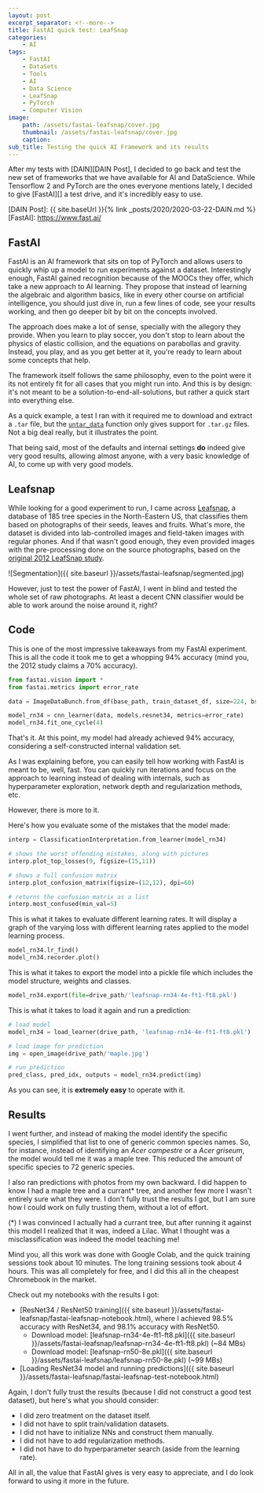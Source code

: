 ```yaml
---
layout: post
excerpt_separator: <!--more-->
title: FastAI quick test: LeafSnap
categories:
    - AI
tags:
    - FastAI
    - DataSets
    - Tools
    - AI
    - Data Science
    - LeafSnap
    - PyTorch
    - Computer Vision
image:
    path: /assets/fastai-leafsnap/cover.jpg
    thumbnail: /assets/fastai-leafsnap/cover.jpg
    caption: 
sub_title: Testing the quick AI Framework and its results
---
```


After my tests with [DAIN][DAIN Post], I decided to go back and test the new set of frameworks that we have available for AI and DataScience. While Tensorflow 2 and PyTorch are the ones everyone mentions lately, I decided to give [FastAI][] a test drive, and it's incredibly easy to use.

[DAIN Post]: {{ site.baseUrl }}{% link _posts/2020/2020-03-22-DAIN.md %}
[FastAI]: https://www.fast.ai/

<!--more-->

## FastAI

FastAI is an AI framework that sits on top of PyTorch and allows users to quickly whip up a model to run experiments against a dataset. Interestingly enough, FastAI gained recognition because of the MOOCs they offer, which take a new approach to AI learning. They propose that instead of learning the algebraic and algorithm basics, like in every other course on artificial intelligence, you should just dive in, run a few lines of code, see your results working, and then go deeper bit by bit on the concepts involved.

The approach does make a lot of sense, specially with the allegory they provide. When you learn to play soccer, you don't stop to learn about the physics of elastic collision, and the equations on parabollas and gravity. Instead, you play, and as you get better at it, you're ready to learn about some concepts that help.

The framework itself follows the same philosophy, even to the point were it its not entirely fit for all cases that you might run into. And this is by design: it's not meant to be a solution-to-end-all-solutions, but rather a quick start into everything else.

As a quick example, a test I ran with it required me to download and extract a `.tar` file, but the [`untar_data`](https://docs.fast.ai/datasets.html#untar_data) function only gives support for `.tar.gz` files. Not a big deal really, but it illustrates the point.

That being said, most of the defaults and internal settings **do** indeed give very good results, allowing almost anyone, with a very basic knowledge of AI, to come up with very good models.

## Leafsnap

While looking for a good experiment to run, I came across [Leafsnap](http://leafsnap.com/), a database of 185 tree species in the North-Eastern US, that classifies them based on photographs of their seeds, leaves and fruits. What's more, the dataset is divided into lab-controlled images and field-taken images with regular phones. And if that wasn't good enough, they even provided images with the pre-processing done on the source photographs, based on the [original 2012 LeafSnap study](https://www.slideshare.net/3awady/leafsnap-classification).

![Segmentation]({{ site.baseurl }}/assets/fastai-leafsnap/segmented.jpg)

However, just to test the power of FastAI, I went in blind and tested the whole set of raw photographs. At least a decent CNN classifier would be able to work around the noise around it, right?

## Code

This is one of the most impressive takeaways from my FastAI experiment. This is all the code it took me to get a whopping 94% accuracy (mind you, the 2012 study claims a 70% accuracy).

```python
from fastai.vision import *
from fastai.metrics import error_rate

data = ImageDataBunch.from_df(base_path, train_dataset_df, size=224, bs=64).normalize()

model_rn34 = cnn_learner(data, models.resnet34, metrics=error_rate)
model_rn34.fit_one_cycle(4)
```

That's it. At this point, my model had already achieved 94% accuracy, considering a self-constructed internal validation set.

As I was explaining before, you can easily tell how working with FastAI is meant to be, well, fast. You can quickly run iterations and focus on the approach to learning instead of dealing with internals, such as hyperparameter exploration, network depth and regularization methods, etc.

However, there is more to it.

Here's how you evaluate some of the mistakes that the model made:

```python
interp = ClassificationInterpretation.from_learner(model_rn34)

# shows the worst offending mistakes, along with pictures
interp.plot_top_losses(9, figsize=(15,11))

# shows a full confusion matrix
interp.plot_confusion_matrix(figsize=(12,12), dpi=60)

# returns the confusion matrix as a list
interp.most_confused(min_val=5)
```

This is what it takes to evaluate different learning rates. It will display a graph of the varying loss with different learning rates applied to the model learning process.

```python
model_rn34.lr_find()
model_rn34.recorder.plot()
```

This is what it takes to export the model into a pickle file which includes the model structure, weights and classes.

```python
model_rn34.export(file=drive_path/'leafsnap-rn34-4e-ft1-ft8.pkl')
```

This is what it takes to load it again and run a prediction:

```python
# load model
model_rn34 = load_learner(drive_path, 'leafsnap-rn34-4e-ft1-ft8.pkl')

# load image for prediction
img = open_image(drive_path/'maple.jpg')

# run prediction
pred_class, pred_idx, outputs = model_rn34.predict(img)
```

As you can see, it is **extremely easy** to operate with it.

## Results

I went further, and instead of making the model identify the specific species, I simplified that list to one of generic common species names. So, for instance, instead of identifying an _Acer campestre_  or a _Acer griseum_, the model would tell me it was a maple tree. This reduced the amount of specific species to 72 generic species.

I also ran predictions with photos from my own backward. I did happen to know I had a maple tree and a currant* tree, and another few more I wasn't entirely sure what they were. I don't fully trust the results I got, but I am sure how I could work on fully trusting them, without a lot of effort.

(*) I was convinced I actually had a currant tree, but after running it against this model I realized that it was, indeed a Lilac. What I thought was a misclassification was indeed the model teaching me!

Mind you, all this work was done with Google Colab, and the quick training sessions took about 10 minutes. The long training sessions took about 4 hours. This was all completely for free, and I did this all in the cheapest Chromebook in the market.

Check out my notebooks with the results I got:

- [ResNet34 / ResNet50 training]({{ site.baseurl }}/assets/fastai-leafsnap/fastai-leafsnap-notebook.html), where I achieved 98.5% accuracy with ResNet34, and 98.1% accuracy with ResNet50.
  - Download model: [leafsnap-rn34-4e-ft1-ft8.pkl]({{ site.baseurl }}/assets/fastai-leafsnap/leafsnap-rn34-4e-ft1-ft8.pkl) (~84 MBs)
  - Download model: [leafsnap-rn50-8e.pkl]({{ site.baseurl }}/assets/fastai-leafsnap/leafsnap-rn50-8e.pkl) (~99 MBs)
- [Loading ResNet34 model and running predictions]({{ site.baseurl }}/assets/fastai-leafsnap/fastai-leafsnap-test-notebook.html)

Again, I don't fully trust the results (because I did not construct a good test dataset), but here's what you should consider:

- I did zero treatment on the dataset itself.
- I did not have to split train/validation datasets.
- I did not have to initialize NNs and construct them manually.
- I did not have to add regularization methods.
- I did not have to do hyperparameter search (aside from the learning rate).

All in all, the value that FastAI gives is very easy to appreciate, and I do look forward to using it more in the future.